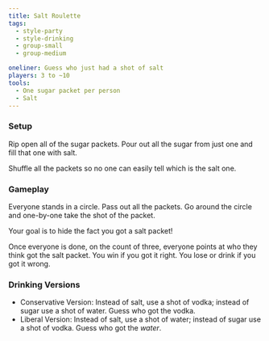```yaml
---
title: Salt Roulette
tags:
  - style-party
  - style-drinking
  - group-small
  - group-medium

oneliner: Guess who just had a shot of salt
players: 3 to ~10
tools:
  - One sugar packet per person
  - Salt
---
```

### Setup
Rip open all of the sugar packets. Pour out all the sugar from just one and fill that one with salt.

Shuffle all the packets so no one can easily tell which is the salt one.

### Gameplay
Everyone stands in a circle. Pass out all the packets. Go around the circle and one-by-one take the shot of the packet.

Your goal is to hide the fact you got a salt packet!

Once everyone is done, on the count of three, everyone points at who they think got the salt packet. You win if you got it right. You lose or drink if you got it wrong.

### Drinking Versions
* Conservative Version: Instead of salt, use a shot of vodka; instead of sugar use a shot of water. Guess who got the vodka.
* Liberal Version: Instead of salt, use a shot of water; instead of sugar use a shot of vodka. Guess who got the _water_.

